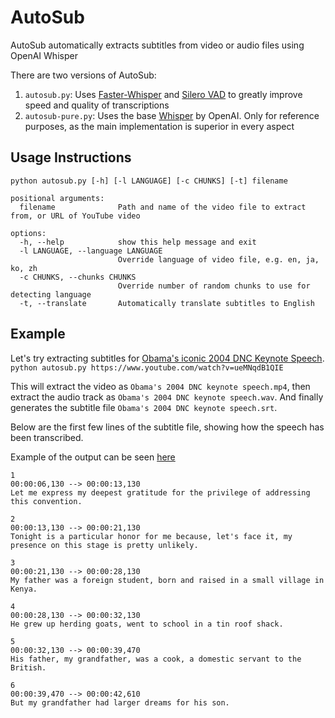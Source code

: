 # AutoSub

AutoSub automatically extracts subtitles from video or audio files using OpenAI Whisper

There are two versions of AutoSub:

1. `autosub.py`: Uses [Faster-Whisper](https://github.com/SYSTRAN/faster-whisper) and [Silero VAD](https://github.com/snakers4/silero-vad) to greatly improve speed and quality of transcriptions
2. `autosub-pure.py`: Uses the base [Whisper](https://github.com/openai/whisper) by OpenAI. Only for reference purposes, as the main implementation is superior in every aspect

## Usage Instructions

```shell
python autosub.py [-h] [-l LANGUAGE] [-c CHUNKS] [-t] filename

positional arguments:
  filename              Path and name of the video file to extract from, or URL of YouTube video

options:
  -h, --help            show this help message and exit
  -l LANGUAGE, --language LANGUAGE
                        Override language of video file, e.g. en, ja, ko, zh
  -c CHUNKS, --chunks CHUNKS
                        Override number of random chunks to use for detecting language
  -t, --translate       Automatically translate subtitles to English
```

## Example

Let's try extracting subtitles for [Obama's iconic 2004 DNC Keynote Speech](https://www.youtube.com/watch?v=ueMNqdB1QIE).  
`python autosub.py https://www.youtube.com/watch?v=ueMNqdB1QIE`

This will extract the video as `Obama's 2004 DNC keynote speech.mp4`, then extract the audio track as `Obama's 2004 DNC keynote speech.wav`. And finally generates the subtitle file `Obama's 2004 DNC keynote speech.srt`.  

Below are the first few lines of the subtitle file, showing how the speech has been transcribed.  

Example of the output can be seen [here](https://youtu.be/-3USli_2nbA)

```text
1
00:00:06,130 --> 00:00:13,130
Let me express my deepest gratitude for the privilege of addressing this convention.

2
00:00:13,130 --> 00:00:21,130
Tonight is a particular honor for me because, let's face it, my presence on this stage is pretty unlikely.

3
00:00:21,130 --> 00:00:28,130
My father was a foreign student, born and raised in a small village in Kenya.

4
00:00:28,130 --> 00:00:32,130
He grew up herding goats, went to school in a tin roof shack.

5
00:00:32,130 --> 00:00:39,470
His father, my grandfather, was a cook, a domestic servant to the British.

6
00:00:39,470 --> 00:00:42,610
But my grandfather had larger dreams for his son.
```
